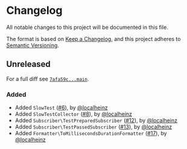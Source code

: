 # Changelog

All notable changes to this project will be documented in this file.

The format is based on [Keep a Changelog](https://keepachangelog.com/en/1.0.0/), and this project adheres to [Semantic Versioning](https://semver.org/spec/v2.0.0.html).

## Unreleased

For a full diff see [`7afa59c...main`][7afa59c...main].

### Added

* Added `SlowTest` ([#6]), by [@localheinz]
* Added `SlowTestCollector` ([#8]), by [@localheinz]
* Added `Subscriber\TestPreparedSubscriber` ([#12]), by [@localheinz]
* Added `Subscriber\TestPassedSubscriber` ([#13]), by [@localheinz]
* Added `Formatter\ToMillisecondsDurationFormatter` ([#17]), by [@localheinz]

[7afa59c...main]: https://github.com/ergebnis/phpunit-slow-test-detector/compare/7afa59c...main

[#6]: https://github.com/ergebnis/phpunit-slow-test-detector/pull/6
[#8]: https://github.com/ergebnis/phpunit-slow-test-detector/pull/8
[#12]: https://github.com/ergebnis/phpunit-slow-test-detector/pull/12
[#13]: https://github.com/ergebnis/phpunit-slow-test-detector/pull/13
[#17]: https://github.com/ergebnis/phpunit-slow-test-detector/pull/137

[@localheinz]: https://github.com/localheinz
